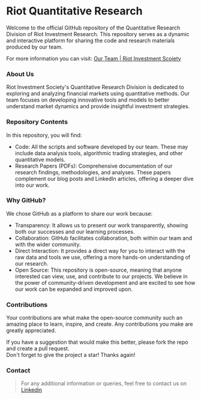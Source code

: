 # Riot Quantitative Research
Welcome to the official GitHub repository of the Quantitative Research Division of Riot Investment Research. This repository serves as a dynamic and interactive platform for sharing the code and research materials produced by our team.

For more information you can visit: [Our Team | Riot Investment Scoiety](https://www.riotsociety.info/our-team)

### About Us
Riot Investment Society's Quantitative Research Division is dedicated to exploring and analyzing financial markets using quantitative methods. Our team focuses on developing innovative tools and models to better understand market dynamics and provide insightful investment strategies.

### Repository Contents
In this repository, you will find:  
* Code: All the scripts and software developed by our team. These may include data analysis tools, algorithmic trading strategies, and other quantitative models.  
* Research Papers (PDFs): Comprehensive documentation of our research findings, methodologies, and analyses. These papers complement our blog posts and LinkedIn articles, offering a deeper dive into our work.

### Why GitHub?
We chose GitHub as a platform to share our work because:

- Transparency: It allows us to present our work transparently, showing both our successes and our learning processes.   
- Collaboration: GitHub facilitates collaboration, both within our team and with the wider community.  
- Direct Interaction: It provides a direct way for you to interact with the raw data and tools we use, offering a more hands-on understanding of our research.  
- Open Source: This repository is open-source, meaning that anyone interested can view, use, and contribute to our projects. We believe in the power of community-driven development and are excited to see how our work can be expanded and improved upon.

### Contributions
Your contributions are what make the open-source community such an amazing place to learn, inspire, and create. Any contributions you make are greatly appreciated.  

If you have a suggestion that would make this better, please fork the repo and create a pull request.  
Don't forget to give the project a star! Thanks again!

### Contact
> For any additional information or queries, feel free to contact us on [Linkedin](https://www.linkedin.com/company/riot-investment-society/)
